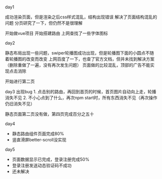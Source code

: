 day1

成功渲染页面，但是渲染之后css样式混乱，结构出现错误
解决了页面结构混乱的问题
分页研究了一下，但仍然不是很理解

开始做vue项目
	开始搭建路由
	上网查找了一些字体图标


day2

静态布局出现一些问题，swiper轮播图成功出现，但是轮播图下面的小圆点不随着轮播图的改变而改变
上网百度了一下，也查了官方文档，但并未找到解决方案
（删除重做了一遍，没有再次发生问题）
页面做的比较混乱，顶部的广告不能实现点击消除

开始进行第二页



day3
出现bug
	1. 点击别的路由，再回到首页的时候，首页图片自动向上走，轮播消失不见
	2. 不小心点到了什么，再次npm start时，所有东西消失不见（再次操作仍旧消失不见）

静态页面第二页没有做，第四页完成百分之五十

day4
- 静态路由组件页面完成80%
- 竖直滑屏better-scroll没实现



day5

- 页面数据显示已完成，登录注册完成50%
- 登录注册发送动态验证码不成功
- 还未解决